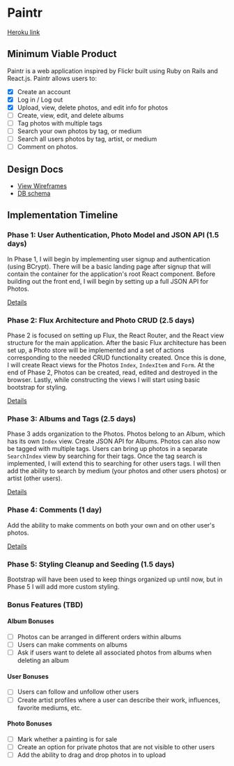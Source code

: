 # Paintr

[Heroku link][heroku]

[heroku]: https://paintr-pics.herokuapp.com/

## Minimum Viable Product

Paintr is a web application inspired by Flickr built using Ruby on Rails and React.js. Paintr allows users to:

- [X] Create an account
- [X] Log in / Log out
- [X] Upload, view, delete photos, and edit info for photos
- [ ] Create, view, edit, and delete albums
- [ ] Tag photos with multiple tags
- [ ] Search your own photos by tag, or medium
- [ ] Search all users photos by tag, artist, or medium
- [ ] Comment on photos.

## Design Docs
* [View Wireframes][view]
* [DB schema][schema]

[view]: ./docs/views.md
[schema]: ./docs/schema.md

## Implementation Timeline

### Phase 1: User Authentication, Photo Model and JSON API (1.5 days)

In Phase 1, I will begin by implementing user signup and authentication (using
BCrypt). There will be a basic landing page after signup that will contain the
container for the application's root React component. Before building out the
front end, I will begin by setting up a full JSON API for Photos.

[Details][phase-one]

### Phase 2: Flux Architecture and Photo CRUD (2.5 days)

Phase 2 is focused on setting up Flux, the React Router, and the React view
structure for the main application. After the basic Flux architecture has been
set up, a Photo store will be implemented and a set of actions corresponding to
the needed CRUD functionality created. Once this is done, I will create React
views for the Photos `Index`, `IndexItem` and `Form`. At the end of Phase 2,
Photos can be created, read, edited and destroyed in the browser. Lastly, while constructing the views I will start using basic bootstrap for styling.

[Details][phase-two]

### Phase 3: Albums and Tags (2.5 days)

Phase 3 adds organization to the Photos. Photos belong to an Album, which has
its own `Index` view. Create JSON API for Albums. Photos can also now be
tagged with multiple tags. Users can bring up photos in a separate `SearchIndex`
view by searching for their tags. Once the tag search is implemented, I will
extend this to searching for other users tags. I will then add the ability to search by medium (your photos and other users photos) or artist (other users).

[Details][phase-three]

### Phase 4: Comments (1 day)

Add the ability to make comments on both your own and on other user's photos.

[Details][phase-four]

### Phase 5: Styling Cleanup and Seeding (1.5 days)

Bootstrap will have been used to keep things organized up until now, but in
Phase 5 I will add more custom styling.

### Bonus Features (TBD)

#### Album Bonuses
- [ ] Photos can be arranged in different orders within albums
- [ ] Users can make comments on albums
- [ ] Ask if users want to delete all associated photos from albums when deleting an album

#### User Bonuses
- [ ] Users can follow and unfollow other users
- [ ] Create artist profiles where a user can describe their work, influences, favorite mediums, etc.

#### Photo Bonuses
- [ ] Mark whether a painting is for sale
- [ ] Create an option for private photos that are not visible to other users
- [ ] Add the ability to drag and drop photos in to upload

[phase-one]: ./docs/phases/phase1.md
[phase-two]: ./docs/phases/phase2.md
[phase-three]: ./docs/phases/phase3.md
[phase-four]: ./docs/phases/phase4.md
[phase-five]: ./docs/phases/phase5.md
